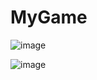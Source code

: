 # MyGame

![image](https://user-images.githubusercontent.com/111496194/185786025-8acc55b0-df0d-4e42-9a9a-79c240fb5609.png)

![image](https://user-images.githubusercontent.com/111496194/185786052-9557ad92-b78e-4ca9-baa8-7271912e91c6.png)

